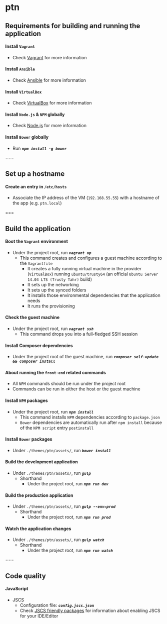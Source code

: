 ptn
===

## Requirements for building and running the application

#### Install `Vagrant`
* Check [Vagrant](https://www.vagrantup.com/downloads.html) for more information

#### Install `Ansible`
* Check [Ansible](http://docs.ansible.com/ansible/intro_installation.html) for more information

#### Install `VirtualBox`
* Check [VirtualBox](https://www.virtualbox.org/wiki/Downloads) for more information

#### Install `Node.js` & `NPM` globally
* Check [Node.js](http://nodejs.org) for more information

#### Install `Bower` globally
* Run ___`npm install -g bower`___

===

## Set up a hostname

#### Create an entry in `/etc/hosts`
* Associate the IP address of the VM (`192.168.55.55`) with a hostname of the app (e.g. `ptn.local`)

===

## Build the application

#### Boot the `Vagrant` environment
* Under the project root, run ___`vagrant up`___
    * This command creates and configures a guest machine according to the `Vagrantfile`
        * It creates a fully running virtual machine in the provider (`VirtualBox`) running `ubuntu/trusty64` (an official `Ubuntu Server 14.04 LTS (Trusty Tahr)` build)
        * It sets up the networking
        * It sets up the synced folders
        * It installs those environmental dependencies that the application needs
        * It runs the provisioning

#### Check the guest machine
* Under the project root, run ___`vagrant ssh`___
    * This command drops you into a full-fledged SSH session

#### Install Composer dependencies
* Under the project root of the guest machine, run ___`composer self-update && composer install`___

#### About running the `front-end` related commands
* All `NPM` commands should be run under the project root
* Commands can be run in either the host or the guest machine

#### Install `NPM` packages
* Under the project root, run ___`npm install`___
    * This command installs `NPM` dependencies according to `package.json`
    * `Bower` dependencies are automatically run after `npm install` because of the `NPM script` entry `postinstall`

#### Install `Bower` packages
* Under `./themes/ptn/assets/`, run ___`bower install`___

#### Build the development application
* Under `./themes/ptn/assets/`, run ___`gulp`___
    * Shorthand
        * Under the project root, run ___`npm run dev`___

#### Build the production application
* Under `./themes/ptn/assets/`, run ___`gulp --env=prod`___
    * Shorthand
        * Under the project root, run ___`npm run prod`___

#### Watch the application changes
* Under `./themes/ptn/assets/`, run ___`gulp watch`___
    * Shorthand
        * Under the project root, run ___`npm run watch`___

===

## Code quality

#### JavaScript
* JSCS
    * Configuration file: ___`config.jscs.json`___
    * Check [JSCS friendly packages](http://jscs.info/overview) for information about enabling JSCS for your IDE/Editor

